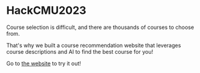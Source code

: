 # HackCMU2023
Course selection is difficult, and there are thousands of courses to choose from.

That's why we built a course recommendation website that leverages course descriptions and AI to find the best course for you!

Go to [the website](https://recourse.azurewebsites.net) to try it out!
